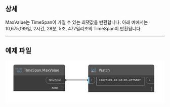 ## 상세
MaxValue는 TimeSpan이 가질 수 있는 최댓값을 반환합니다. 아래 예에서는 10,675,199일, 2시간, 28분, 5초, 477밀리초의 TimeSpan이 반환됩니다.
___
## 예제 파일

![MaxValue](./DSCore.TimeSpan.MaxValue_img.jpg)

